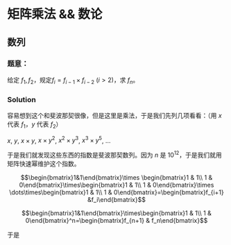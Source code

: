 # 矩阵乘法 && 数论

## 数列

### 题意：

给定 $f_1,f_2$，规定$f_i=f_{i-1}\times f_{i-2}\ (i>2)$，求 $f_n$。

### Solution

容易想到这个和斐波那契很像，但是这里是乘法，于是我们先列几项看看：（用 $x$ 代表 $f_1$，$y$ 代表 $f_2$）

$x$, $y$, $x\times y$, $x\times y^2$, $x^2\times y^3$, $x^3\times y^5$, $\dots$

于是我们就发现这些东西的指数是斐波那契数列。因为 $n$ 是 $10^{12}$，于是我们就用矩阵快速幂维护这个指数。

$$\begin{bmatrix}1&1\end{bmatrix}\times \begin{bmatrix}1 & 1\\ 1 & 0\end{bmatrix}\times\begin{bmatrix}1 & 1\\ 1 & 0\end{bmatrix}\times \dots\times\begin{bmatrix}1 & 1\\ 1 & 0\end{bmatrix}=\begin{bmatrix}f_{i+1} &f_i\end{bmatrix}$$

$$\begin{bmatrix}1&1\end{bmatrix}\times\begin{bmatrix}1 & 1\\ 1 & 0\end{bmatrix}^n=\begin{bmatrix}f_{n+1} & f_n\end{bmatrix}$$

于是